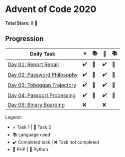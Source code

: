 # Advent of Code 2020

**Total Stars:** 8 :star2:

## Progression

|Daily Task| :star: | :books: | :star2: | :books: |
|-|-|-|-|-|
|[Day 01: Report Repair](day-01)|:heavy_check_mark:|:elephant:|:heavy_check_mark:|:elephant:|
|[Day 02: Password Philosophy](day-02)|:heavy_check_mark:|:snake:|:heavy_check_mark:|:snake:|
|[Day 03: Toboggan Trajectory](day-03)|:heavy_check_mark:|:elephant:|:heavy_check_mark:|:elephant:|
|[Day 04: Passport Processing](day-04)|:heavy_check_mark:|:elephant:|:heavy_check_mark:|:elephant:|
|[Day 05: Binary Boarding](day-05)|:x:||:x:||

Legend:
- :star: Task 1 | :star2: Task 2
- :books: Language used
- :heavy_check_mark: Completed task | :x: Task not completed
- :elephant: PHP | :snake: Python

